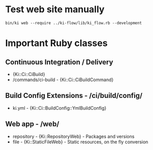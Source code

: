 # Test web site manually

    bin/ki web --require ../ki-flow/lib/ki_flow.rb --development

# Important Ruby classes

## Continuous Integration / Delivery

* {Ki::Ci::CiBuild}
* /commands/ci-build - {Ki::Ci::CiBuildCommand}

## Build Config Extensions - /ci/build/config/

* ki.yml - {Ki::Ci::BuildConfig::YmlBuildConfig}

## Web app - /web/

* repository - {Ki::RepositoryWeb} - Packages and versions
* file - {Ki::StaticFileWeb} - Static resources, on the fly conversion